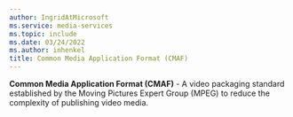 ```yaml
---
author: IngridAtMicrosoft
ms.service: media-services
ms.topic: include
ms.date: 03/24/2022
ms.author: inhenkel
title: Common Media Application Format (CMAF)
---
```


**Common Media Application Format (CMAF)** - A video packaging standard established by the Moving Pictures Expert Group (MPEG) to reduce the complexity of publishing video media.
